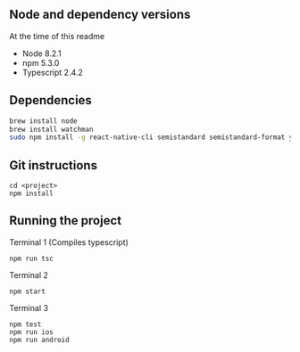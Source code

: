 ## Node and dependency versions
At the time of this readme
- Node 8.2.1
- npm 5.3.0
- Typescript 2.4.2

## Dependencies
```bash
brew install node
brew install watchman
sudo npm install -g react-native-cli semistandard semistandard-format yarn
```

## Git instructions

```
cd <project>
npm install
```

## Running the project
Terminal 1 (Compiles typescript)
```
npm run tsc
```

Terminal 2
```
npm start
```

Terminal 3
```
npm test
npm run ios
npm run android
```
